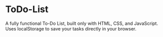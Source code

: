 # ToDo-List
A fully functional To-Do List, built only with HTML, CSS, and JavaScript. Uses localStorage to save your tasks directly in your browser.
